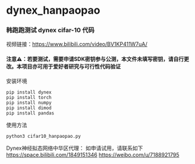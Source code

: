 # dynex_hanpaopao
### 韩跑跑测试 dynex cifar-10 代码

视频链接：https://www.bilibili.com/video/BV1KP411W7uA/

####  注意⚠️：若要测试，需要申请SDK密钥参与公测，本文件未填写密钥，请自行更改。本项目亦可用于爱好者研究与可行性代码验证


安装环境
```
pip install dynex
pip install torch
pip install numpy
pip install dimod
pip install pandas
```

使用方法

```python3 cifar10_hanpaopao.py```

Dynex神经拟态网络中华区代理：
如申请试用，请联系如下
https://space.bilibili.com/1849151346
https://weibo.com/u/7188921795